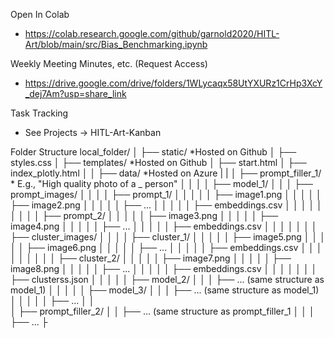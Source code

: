 Open In Colab
  - https://colab.research.google.com/github/garnold2020/HITL-Art/blob/main/src/Bias_Benchmarking.ipynb
    
Weekly Meeting Minutes, etc. (Request Access)
  - https://drive.google.com/drive/folders/1WLycaqx58UtYXURz1CrHp3XcY_dej7Am?usp=share_link

Task Tracking
  - See Projects -> HITL-Art-Kanban

Folder Structure
local_folder/
│
├── static/ *Hosted on Github
│   ├── styles.css
│
├── templates/ *Hosted on Github
│   ├── start.html
│   ├── index_plotly.html
│
│
├── data/ *Hosted on Azure
|   |
│   ├── prompt_filler_1/ * E.g., "High quality photo of a _ person"
│   │
│   │   ├── model_1/
│   │   │   ├── prompt_images/
│   │   │   │   ├── prompt_1/
│   │   │   │   │   ├── image1.png
│   │   │   │   │   ├── image2.png
│   │   │   │   │   ├── ...
│   │   │   │   │   ├── embeddings.csv
│   │   │   │   │
│   │   │   │   ├── prompt_2/
│   │   │   │   │   ├── image3.png
│   │   │   │   │   ├── image4.png
│   │   │   │   │   ├── ...
│   │   │   │   │   ├── embeddings.csv
│   │   │   │
│   │   │   ├── cluster_images/
│   │   │   │   ├── cluster_1/
│   │   │   │   │   ├── image5.png
│   │   │   │   │   ├── image6.png
│   │   │   │   │   ├── ...
│   │   │   │   │   ├── embeddings.csv
│   │   │   │   │
│   │   │   │   ├── cluster_2/
│   │   │   │   │   ├── image7.png
│   │   │   │   │   ├── image8.png
│   │   │   │   │   ├── ...
│   │   │   │   │   ├── embeddings.csv
│   │   │   │
│   │   │   ├── clusterss.json
│   │   │
│   │   ├── model_2/
│   │   │   ├── ... (same structure as model_1)
│   │   │
│   │   ├── model_3/
│   │   │   ├── ... (same structure  as model_1)
│   │   │
│   │   ├── ...
│   │  
│   ├── prompt_filler_2/
│   │   ├── ... (same structure as prompt_filler_1
│   │ 
│   ├── ...
├

